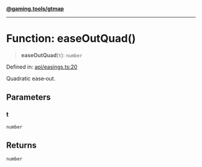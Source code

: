 [**@gaming.tools/gtmap**](README.md)

***

# Function: easeOutQuad()

> **easeOutQuad**(`t`): `number`

Defined in: [api/easings.ts:20](https://github.com/gamingtools/gt-map/blob/37582d0663306e25f7b67e6e3ae4390bd14c21af/packages/gtmap/src/api/easings.ts#L20)

Quadratic ease‑out.

## Parameters

### t

`number`

## Returns

`number`
